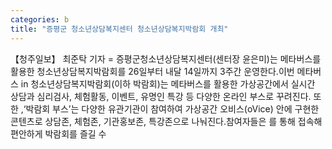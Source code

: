 ```yaml
---
categories: b
title: "증평군 청소년상담복지센터 청소년상담복지박람회 개최"
---
```

【청주일보】 최준탁 기자 = 증평군청소년상담복지센터(센터장 윤은미)는 메타버스를 활용한 청소년상담복지박람회를 26일부터 내달 14일까지 3주간 운영한다.이번 메타버스 in 청소년상담복지박람회(이하 박람회)는 메타버스를 활용한 가상공간에서 실시간 상담과 심리검사, 체험활동, 이벤트, 유명인 특강 등 다양한 온라인 부스로 꾸려진다. 또한 ,‘박람회 부스’는 다양한 유관기관이 참여하여 가상공간 오비스(oVice) 안에 구현한 콘텐츠로 상담존, 체험존, 기관홍보존, 특강존으로 나눠진다.참여자들은 를 통해 접속해 편안하게 박람회를 즐길 수